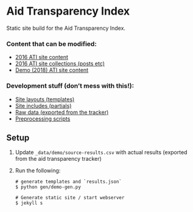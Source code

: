 # Aid Transparency Index

Static site build for the Aid Transparency Index.

### Content that can be modified:

 * [2016 ATI site content](2016)
 * [2016 ATI site collections (posts etc)](_2016)
 * [Demo (2018) ATI site content](demo)

### Development stuff (don’t mess with this!):

 * [Site layouts (templates)](_layouts)
 * [Site includes (partials)](_includes)
 * [Raw data (exported from the tracker)](_data)
 * [Preprocessing scripts](gen)

## Setup

1. Update `_data/demo/source-results.csv` with actual results (exported from the aid transparency tracker)

2. Run the following:

   ```shell
   # generate templates and `results.json`
   $ python gen/demo-gen.py

   # Generate static site / start webserver
   $ jekyll s
   ```
